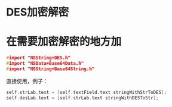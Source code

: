 # DES加密解密
# 在需要加密解密的地方加
```c
#import "NSString+DES.h"
#import "NSData+Base64Data.h"
#import "NSString+Base64String.h"
```
直接使用，例子：
```c
self.strLab.text = [self.textField.text stringWithStrToDES];
self.desLab.text = [self.strLab.text stringWithDESToStr];
```
